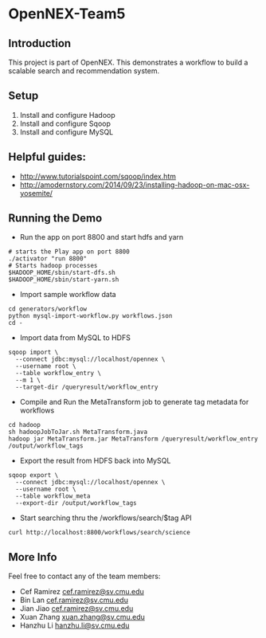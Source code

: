 # OpenNEX-Team5

## Introduction
This project is part of OpenNEX. This demonstrates a workflow to build a scalable search and recommendation system.

## Setup
1. Install and configure Hadoop 
2. Install and configure Sqoop
3. Install and configure MySQL

## Helpful guides:
- http://www.tutorialspoint.com/sqoop/index.htm
- http://amodernstory.com/2014/09/23/installing-hadoop-on-mac-osx-yosemite/

## Running the Demo
* Run the app on port 8800 and start hdfs and yarn
```
# starts the Play app on port 8800
./activator "run 8800"
# Starts hadoop processes
$HADOOP_HOME/sbin/start-dfs.sh
$HADOOP_HOME/sbin/start-yarn.sh
```
* Import sample workflow data
```
cd generators/workflow
python mysql-import-workflow.py workflows.json
cd -
```
* Import data from MySQL to HDFS
```
sqoop import \
  --connect jdbc:mysql://localhost/opennex \
  --username root \
  --table workflow_entry \
  --m 1 \
  --target-dir /queryresult/workflow_entry
```
* Compile and Run the MetaTransform job to generate tag metadata for workflows
```
cd hadoop
sh hadoopJobToJar.sh MetaTransform.java
hadoop jar MetaTransform.jar MetaTransform /queryresult/workflow_entry /output/workflow_tags
```
* Export the result from HDFS back into MySQL
```
sqoop export \
  --connect jdbc:mysql://localhost/opennex \
  --username root \
  --table workflow_meta
  --export-dir /output/workflow_tags
```
* Start searching thru the /workflows/search/$tag API
```
curl http://localhost:8800/workflows/search/science
```

## More Info
Feel free to contact any of the team members:
- Cef Ramirez <cef.ramirez@sv.cmu.edu>
- Bin Lan <cef.ramirez@sv.cmu.edu>
- Jian Jiao <cef.ramirez@sv.cmu.edu>
- Xuan Zhang <xuan.zhang@sv.cmu.edu>
- Hanzhu Li <hanzhu.li@sv.cmu.edu>
